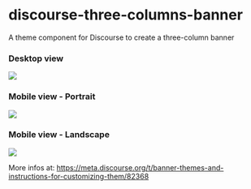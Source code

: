 # discourse-three-columns-banner
A theme component for Discourse to create a three-column banner

### Desktop view
<img src="https://discourse-meta.s3-us-west-1.amazonaws.com/original/3X/4/a/4a172a221e4b7ffc35fdb97e87bec907f2621e1b.png">

### Mobile view - Portrait
<img src="https://discourse-meta.s3-us-west-1.amazonaws.com/original/3X/2/3/23740ffd979df90d0adfca3d8818b79f3a82393e.gif">

### Mobile view - Landscape
<img src="https://discourse-meta.s3-us-west-1.amazonaws.com/original/3X/7/4/74f23decac8ed1c6137997221dbbbe0af50edfd7.gif">

More infos at: https://meta.discourse.org/t/banner-themes-and-instructions-for-customizing-them/82368
